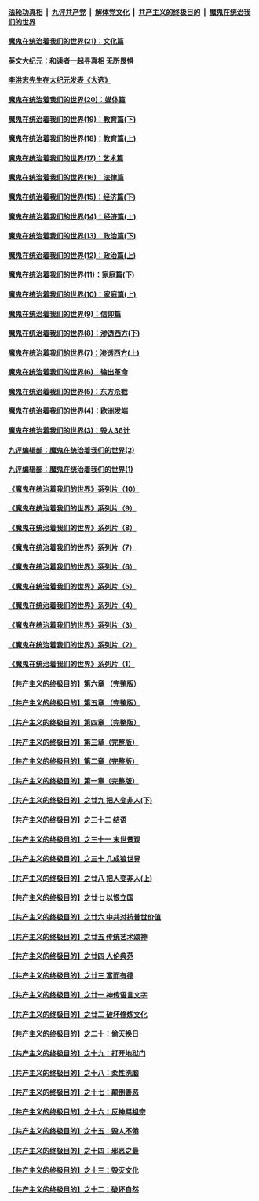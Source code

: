 

####  [法轮功真相](../../../../basic/blob/master/README.md?t=12021901) &nbsp;|&nbsp; [九评共产党](../../../../9ping.md/blob/master/README.md?t=12021901) &nbsp;|&nbsp; [解体党文化](../../../../jtdwh.md/blob/master/README.md?t=12021901)  &nbsp;|&nbsp; [共产主义的终极目的](../../../../gczydzjmd.md/blob/master/README.md?t=12021901) &nbsp;|&nbsp; [魔鬼在统治我们的世界](../../../../mgztzwmdsj.md/blob/master/README.md?t=12021901) 

#### [魔鬼在统治着我们的世界(21)：文化篇](../pages/nsc422/n10597706.md?t=12021901) 

#### [英文大纪元：和读者一起寻真相 无所畏惧](../pages/nsc422/n12542027.md?t=12021901) 

#### [李洪志先生在大纪元发表《大选》](../pages/nsc422/n12534746.md?t=12021901) 

#### [魔鬼在统治着我们的世界(20)：媒体篇](../pages/nsc422/n10586579.md?t=12021901) 

#### [魔鬼在统治着我们的世界(19)：教育篇(下)](../pages/nsc422/n10564808.md?t=12021901) 

#### [魔鬼在统治着我们的世界(18)：教育篇(上)](../pages/nsc422/n10526970.md?t=12021901) 

#### [魔鬼在统治着我们的世界(17)：艺术篇](../pages/nsc422/n10499093.md?t=12021901) 

#### [魔鬼在统治着我们的世界(16)：法律篇](../pages/nsc422/n10485969.md?t=12021901) 

#### [魔鬼在统治着我们的世界(15)：经济篇(下)](../pages/nsc422/n10469975.md?t=12021901) 

#### [魔鬼在统治着我们的世界(14)：经济篇(上)](../pages/nsc422/n10457370.md?t=12021901) 

#### [魔鬼在统治着我们的世界(13)：政治篇(下)](../pages/nsc422/n10448270.md?t=12021901) 

#### [魔鬼在统治着我们的世界(12)：政治篇(上)](../pages/nsc422/n10444576.md?t=12021901) 

#### [魔鬼在统治着我们的世界(11)：家庭篇(下)](../pages/nsc422/n10440961.md?t=12021901) 

#### [魔鬼在统治着我们的世界(10)：家庭篇(上)](../pages/nsc422/n10435448.md?t=12021901) 

#### [魔鬼在统治着我们的世界(9)：信仰篇](../pages/nsc422/n10432159.md?t=12021901) 

#### [魔鬼在统治着我们的世界(8)：渗透西方(下)](../pages/nsc422/n10429603.md?t=12021901) 

#### [魔鬼在统治着我们的世界(7)：渗透西方(上)](../pages/nsc422/n10426013.md?t=12021901) 

#### [魔鬼在统治着我们的世界(6)：输出革命](../pages/nsc422/n10421536.md?t=12021901) 

#### [魔鬼在统治着我们的世界(5)：东方杀戮](../pages/nsc422/n10417707.md?t=12021901) 

#### [魔鬼在统治着我们的世界(4)：欧洲发端](../pages/nsc422/n10414890.md?t=12021901) 

#### [魔鬼在统治着我们的世界(3)：毁人36计](../pages/nsc422/n10411583.md?t=12021901) 

#### [九评编辑部：魔鬼在统治着我们的世界(2)](../pages/nsc422/n10410036.md?t=12021901) 

#### [九评编辑部：魔鬼在统治着我们的世界(1)](../pages/nsc422/n10406825.md?t=12021901) 

#### [《魔鬼在统治着我们的世界》系列片（10）](../pages/nsc422/n12292670.md?t=12021901) 

#### [《魔鬼在统治着我们的世界》系列片（9）](../pages/nsc422/n12290859.md?t=12021901) 

#### [《魔鬼在统治着我们的世界》系列片（8）](../pages/nsc422/n12287445.md?t=12021901) 

#### [《魔鬼在统治着我们的世界》系列片（7）](../pages/nsc422/n12283425.md?t=12021901) 

#### [《魔鬼在统治着我们的世界》系列片（6）](../pages/nsc422/n12282314.md?t=12021901) 

#### [《魔鬼在统治着我们的世界》系列片（5）](../pages/nsc422/n12281419.md?t=12021901) 

#### [《魔鬼在统治着我们的世界》系列片（4）](../pages/nsc422/n12274024.md?t=12021901) 

#### [《魔鬼在统治着我们的世界》系列片（3）](../pages/nsc422/n12271322.md?t=12021901) 

#### [《魔鬼在统治着我们的世界》系列片（2）](../pages/nsc422/n12269049.md?t=12021901) 

#### [《魔鬼在统治着我们的世界》系列片（1）](../pages/nsc422/n12267575.md?t=12021901) 

#### [【共产主义的终极目的】第六章 （完整版）](../pages/nsc422/n11428913.md?t=12021901) 

#### [【共产主义的终极目的】第五章 （完整版）](../pages/nsc422/n11428912.md?t=12021901) 

#### [【共产主义的终极目的】第四章 （完整版）](../pages/nsc422/n11428907.md?t=12021901) 

#### [【共产主义的终极目的】第三章（完整版）](../pages/nsc422/n11428848.md?t=12021901) 

#### [【共产主义的终极目的】第二章（完整版）](../pages/nsc422/n11428831.md?t=12021901) 

#### [【共产主义的终极目的】第一章（完整版）](../pages/nsc422/n11417651.md?t=12021901) 

#### [【共产主义的终极目的】之廿九 把人变非人(下)](../pages/nsc422/n11344140.md?t=12021901) 

#### [【共产主义的终极目的】之三十二 结语](../pages/nsc422/n11360535.md?t=12021901) 

#### [【共产主义的终极目的】之三十一 末世景观](../pages/nsc422/n11351129.md?t=12021901) 

#### [【共产主义的终极目的】之三十 几成狼世界](../pages/nsc422/n11348280.md?t=12021901) 

#### [【共产主义的终极目的】之廿八 把人变非人(上)](../pages/nsc422/n11340492.md?t=12021901) 

#### [【共产主义的终极目的】之廿七 以恨立国](../pages/nsc422/n11336944.md?t=12021901) 

#### [【共产主义的终极目的】之廿六 中共对抗普世价值](../pages/nsc422/n11324785.md?t=12021901) 

#### [【共产主义的终极目的】之廿五 传统艺术颂神](../pages/nsc422/n11296396.md?t=12021901) 

#### [【共产主义的终极目的】之廿四 人伦典范](../pages/nsc422/n11296397.md?t=12021901) 

#### [【共产主义的终极目的】之廿三 富而有德](../pages/nsc422/n11283598.md?t=12021901) 

#### [【共产主义的终极目的】之廿一 神传语言文字](../pages/nsc422/n11263265.md?t=12021901) 

#### [【共产主义的终极目的】之廿二 破坏修炼文化](../pages/nsc422/n11245728.md?t=12021901) 

#### [【共产主义的终极目的】之二十：偷天换日](../pages/nsc422/n11238846.md?t=12021901) 

#### [【共产主义的终极目的】之十九：打开地狱门](../pages/nsc422/n11206376.md?t=12021901) 

#### [【共产主义的终极目的】之十八：柔性洗脑](../pages/nsc422/n11199994.md?t=12021901) 

#### [【共产主义的终极目的】之十七：颠倒善恶](../pages/nsc422/n11179782.md?t=12021901) 

#### [【共产主义的终极目的】之十六：反神骂祖宗](../pages/nsc422/n11166798.md?t=12021901) 

#### [【共产主义的终极目的】之十五：毁人不倦](../pages/nsc422/n11166792.md?t=12021901) 

#### [【共产主义的终极目的】之十四：邪恶之最](../pages/nsc422/n11150249.md?t=12021901) 

#### [【共产主义的终极目的】之十三：毁灭文化](../pages/nsc422/n11135227.md?t=12021901) 

#### [【共产主义的终极目的】之十二：破坏自然](../pages/nsc422/n11135214.md?t=12021901) 

